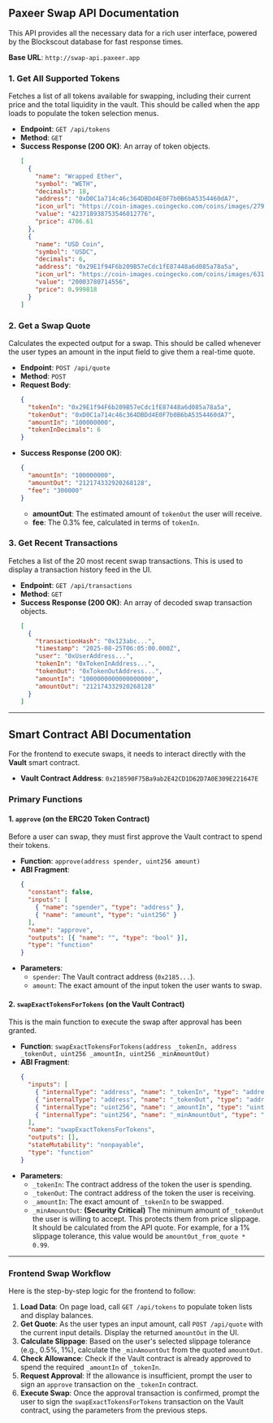 ## **Paxeer Swap API Documentation**

This API provides all the necessary data for a rich user interface, powered by the Blockscout database for fast response times.

**Base URL**: `http://swap-api.paxeer.app`

### **1. Get All Supported Tokens**

Fetches a list of all tokens available for swapping, including their current price and the total liquidity in the vault. This should be called when the app loads to populate the token selection menus.

  * **Endpoint**: `GET /api/tokens`
  * **Method**: `GET`
  * **Success Response (200 OK)**:
    An array of token objects.
    ```json
    [
      {
        "name": "Wrapped Ether",
        "symbol": "WETH",
        "decimals": 18,
        "address": "0xD0C1a714c46c364DBDd4E0F7b0B6bA5354460dA7",
        "icon_url": "https://coin-images.coingecko.com/coins/images/279/large/ethereum.png",
        "value": "423718938753546012776",
        "price": 4706.61
      },
      {
        "name": "USD Coin",
        "symbol": "USDC",
        "decimals": 6,
        "address": "0x29E1f94F6b209B57eCdc1fE87448a6d085a78a5a",
        "icon_url": "https://coin-images.coingecko.com/coins/images/6319/large/usdc.png",
        "value": "20003780714556",
        "price": 0.999818
      }
    ]
    ```

### **2. Get a Swap Quote**

Calculates the expected output for a swap. This should be called whenever the user types an amount in the input field to give them a real-time quote.

  * **Endpoint**: `POST /api/quote`
  * **Method**: `POST`
  * **Request Body**:
    ```json
    {
      "tokenIn": "0x29E1f94F6b209B57eCdc1fE87448a6d085a78a5a",
      "tokenOut": "0xD0C1a714c46c364DBDd4E0F7b0B6bA5354460dA7",
      "amountIn": "100000000",
      "tokenInDecimals": 6
    }
    ```
  * **Success Response (200 OK)**:
    ```json
    {
      "amountIn": "100000000",
      "amountOut": "212174332920268128",
      "fee": "300000"
    }
    ```
      * **amountOut**: The estimated amount of `tokenOut` the user will receive.
      * **fee**: The 0.3% fee, calculated in terms of `tokenIn`.

### **3. Get Recent Transactions**

Fetches a list of the 20 most recent swap transactions. This is used to display a transaction history feed in the UI.

  * **Endpoint**: `GET /api/transactions`
  * **Method**: `GET`
  * **Success Response (200 OK)**:
    An array of decoded swap transaction objects.
    ```json
    [
      {
        "transactionHash": "0x123abc...",
        "timestamp": "2025-08-25T06:05:00.000Z",
        "user": "0xUserAddress...",
        "tokenIn": "0xTokenInAddress...",
        "tokenOut": "0xTokenOutAddress...",
        "amountIn": "1000000000000000000",
        "amountOut": "212174332920268128"
      }
    ]
    ```

-----

## **Smart Contract ABI Documentation**

For the frontend to execute swaps, it needs to interact directly with the **Vault** smart contract.

  * **Vault Contract Address**: `0x218590F75Ba9ab2E42CD1D62D7A0E309E221647E`

### **Primary Functions**

#### **1. `approve` (on the ERC20 Token Contract)**

Before a user can swap, they must first approve the Vault contract to spend their tokens.

  * **Function**: `approve(address spender, uint256 amount)`
  * **ABI Fragment**:
    ```json
    {
      "constant": false,
      "inputs": [
        { "name": "spender", "type": "address" },
        { "name": "amount", "type": "uint256" }
      ],
      "name": "approve",
      "outputs": [{ "name": "", "type": "bool" }],
      "type": "function"
    }
    ```
  * **Parameters**:
      * `spender`: The Vault contract address (`0x2185...`).
      * `amount`: The exact amount of the input token the user wants to swap.

#### **2. `swapExactTokensForTokens` (on the Vault Contract)**

This is the main function to execute the swap after approval has been granted.

  * **Function**: `swapExactTokensForTokens(address _tokenIn, address _tokenOut, uint256 _amountIn, uint256 _minAmountOut)`
  * **ABI Fragment**:
    ```json
    {
      "inputs": [
        { "internalType": "address", "name": "_tokenIn", "type": "address" },
        { "internalType": "address", "name": "_tokenOut", "type": "address" },
        { "internalType": "uint256", "name": "_amountIn", "type": "uint256" },
        { "internalType": "uint256", "name": "_minAmountOut", "type": "uint256" }
      ],
      "name": "swapExactTokensForTokens",
      "outputs": [],
      "stateMutability": "nonpayable",
      "type": "function"
    }
    ```
  * **Parameters**:
      * `_tokenIn`: The contract address of the token the user is spending.
      * `_tokenOut`: The contract address of the token the user is receiving.
      * `_amountIn`: The exact amount of `_tokenIn` to be swapped.
      * `_minAmountOut`: **(Security Critical)** The minimum amount of `_tokenOut` the user is willing to accept. This protects them from price slippage. It should be calculated from the API quote. For example, for a 1% slippage tolerance, this value would be `amountOut_from_quote * 0.99`.

-----

### **Frontend Swap Workflow**

Here is the step-by-step logic for the frontend to follow:

1.  **Load Data**: On page load, call `GET /api/tokens` to populate token lists and display balances.
2.  **Get Quote**: As the user types an input amount, call `POST /api/quote` with the current input details. Display the returned `amountOut` in the UI.
3.  **Calculate Slippage**: Based on the user's selected slippage tolerance (e.g., 0.5%, 1%), calculate the `_minAmountOut` from the quoted `amountOut`.
4.  **Check Allowance**: Check if the Vault contract is already approved to spend the required `_amountIn` of `_tokenIn`.
5.  **Request Approval**: If the allowance is insufficient, prompt the user to sign an `approve` transaction on the `_tokenIn` contract.
6.  **Execute Swap**: Once the approval transaction is confirmed, prompt the user to sign the `swapExactTokensForTokens` transaction on the Vault contract, using the parameters from the previous steps.
